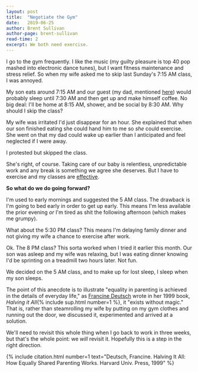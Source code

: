 ```yaml
---
layout: post
title:  "Negotiate the Gym"
date:   2019-06-25
author: Brent Sullivan
author-page: brent-sullivan
read-time: 2
excerpt: We both need exercise.  
---
```


I go to the gym frequently. I like the music (my guilty pleasure is top 40 pop mashed into electronic dance tunes), but I want fitness maintenance and stress relief. So when my wife asked me to skip last Sunday's 7:15 AM class, I was annoyed.

My son eats around 7:15 AM and our guest (my dad, mentioned [here](/2019/06/24/more-housework.html)) would probably sleep until 7:30 AM and then get up and make himself coffee. No big deal: I'll be home at 8:15 AM, shower, and be social by 8:30 AM. Why should I skip the class?

My wife was irritated I'd just disappear for an hour. She explained that when our son finished eating she could hand him to me so *she* could exercise. She went on that my dad could wake up earlier than I anticipated and feel neglected if I were away.

I protested but skipped the class.

She's right, of course. Taking care of our baby is relentless, unpredictable work and any break is something we agree she deserves. But I have to exercise and my classes are [effective](https://www.orangetheoryfitness.com/).

**So what do we do going forward?**

I'm used to early mornings and suggested the 5 AM class. The drawback is I'm going to bed early in order to get up early. This means I'm less available the prior evening *or* I'm tired as shit the following afternoon (which makes me grumpy). 

What about the 5:30 PM class? This means I'm delaying family dinner and not giving my wife a chance to exercise after work.

Ok. The 8 PM class? This sorta worked when I tried it earlier this month. Our son was asleep and my wife was relaxing, but I was eating dinner knowing I'd be sprinting on a treadmill two hours later. Not fun.

We decided on the 5 AM class, and to make up for lost sleep, I sleep when my son sleeps. 

The point of this anecdote is to illustrate "equality in parenting is achieved in the details of everyday life," as [Francine Deutsch](https://www.mtholyoke.edu/people/francine-deutsch) wrote in her 1999 book, *Halving it All*{% include sup.html number=1 %}, it "exists without magic." That is, rather than steamrolling my wife by putting on my gym clothes and running out the door, we discussed it, experimented and arrived at a solution. 

We'll need to revisit this whole thing when I go back to work in three weeks, but that's the whole point: we *will* revisit it. Hopefully this is a step in the right direction.



{% include citation.html number=1 text="Deutsch, Francine. Halving It All: How Equally Shared Parenting Works. Harvard Univ. Press, 1999" %}
